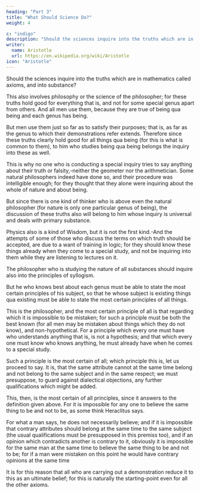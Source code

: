 ```yaml
---
heading: "Part 3"
title: "What Should Science Do?"
weight: 4

c: "indigo"
description: "Should the sciences inquire into the truths which are in mathematics called axioms, and into substance?"
writer:
  name: Aristotle 
  url: https://en.wikipedia.org/wiki/Aristotle
icon: "Aristotle"
---
```




Should the sciences inquire into the truths which are in mathematics called axioms, and into substance?

This also involves philosophy or the science of the philosopher; for these truths hold good for everything that is, and not for some special genus apart from others. And all men use them, because they are true of being qua being and each genus has being. 

But men use them just so far as to satisfy their purposes; that is, as far as the genus to which their demonstrations refer extends. Therefore since these truths clearly hold good for all things qua being (for this is what is common to them), to him who studies being qua being belongs the inquiry into these as well.

This is why no one who is conducting a special inquiry tries to say anything about their truth or falsity,-neither the geometer nor the arithmetician. Some natural philosophers indeed have done so, and their procedure was intelligible enough; for they thought that they alone were inquiring about the whole of nature and about being. 

But since there is one kind of thinker who is above even the natural philosopher (for nature is only one particular genus of being), the discussion of these truths also will belong to him whose inquiry is universal and deals with primary substance. 

Physics also is a kind of Wisdom, but it is not the first kind.-And the attempts of some of those who discuss the terms on which truth should be accepted, are due to a want of training in logic; for they should know these things already when they come to a special study, and not be inquiring into them while they are listening to lectures on it.

The philosopher who is studying the nature of all substances should inquire also into the principles of syllogism. 

But he who knows best about each genus must be able to state the most certain principles of his subject, so that he whose subject is existing things qua existing must be able to state the most certain principles of all things. 

This is the philosopher, and the most certain principle of all is that regarding which it is impossible to be mistaken; for such a principle must be both the best known (for all men may be mistaken about things which they do not know), and non-hypothetical. For a principle which every one must have who understands anything that is, is not a hypothesis; and that which every one must know who knows anything, he must already have when he comes to a special study. 

Such a principle is the most certain of all; which principle this is, let us proceed to say. It is, that the same attribute cannot at the same time belong and not belong to the same subject and in the same respect; we must presuppose, to guard against dialectical objections, any further qualifications which might be added. 

This, then, is the most certain of all principles, since it answers to the definition given above. For it is impossible for any one to believe the same thing to be and not to be, as some think Heraclitus says. 

For what a man says, he does not necessarily believe; and if it is impossible that contrary attributes should belong at the same time to the same subject (the usual qualifications must be presupposed in this premiss too), and if an opinion which contradicts another is contrary to it, obviously it is impossible for the same man at the same time to believe the same thing to be and not to be; for if a man were mistaken on this point he would have contrary opinions at the same time

It is for this reason that all who are carrying out a demonstration reduce it to this as an ultimate belief; for this is naturally the starting-point even for all the other axioms.

